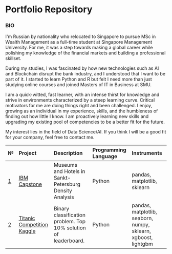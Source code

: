 # Portfolio Repository
### BIO
I'm Russian by nationality who relocated to Singapore to pursue MSc in Wealth Management as a full-time student at Singapore Management University. For me, it was a step towards making a global career while polishing my knowledge of the financial markets and building a professional skillset.

During my studies, I was fascinated by how new technologies such as AI and Blockchain disrupt the bank industry, and I understood that I want to be part of it. I started to learn Python and R but felt I need more than just studying online courses and joined Masters of IT in Business at SMU.

I am a quick-witted, fast learner, with an intense thirst for knowledge and strive in environments characterized by a steep learning curve. Critical motivators for me are doing things right and been challenged. I enjoy, growing as an individual in my experience, skills, and the humbleness of finding out how little I know. I am proactively learning new skills and upgrading my existing pool of competencies to be a better fit for the future.

My interest lies in the field of Data Science/AI. If you think I will be a good fit for your company, feel free to contact me. 

[id1]: https://github.com/AntonVdovenko/Portfolio/tree/master/IBM%20Capstone
[id2]: https://github.com/AntonVdovenko/Portfolio/tree/master/Titanic%20competition

| № | Project | Description | Programming Language| Instruments |
| :- | :--------------------- | :---------------------------| :---------------------------| :---------------------------|
| [1][id1]  | [IBM Capstone][id1] | Museums and Hotels in Sankt-Petersburg Density Analysis | Python|pandas, matplotlib, sklearn|
| [2][id2]  | [Titanic Competition Kaggle][id2] | Binary classification problem. Top 10% solution of leaderboard. | Python|pandas, matplotlib, seaborn, numpy, sklearn, xgboost, lightgbm|

